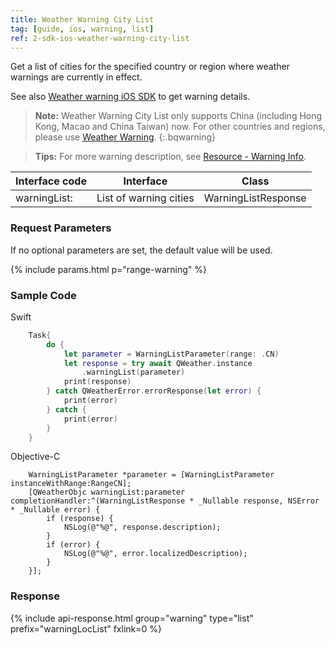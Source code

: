 ```yaml
---
title: Weather Warning City List
tag: [guide, ios, warning, list]
ref: 2-sdk-ios-weather-warning-city-list
---
```


Get a list of cities for the specified country or region where weather warnings are currently in effect.

See also [Weather warning iOS SDK](/en/docs/ios-sdk/warning/ios-weather-warning/) to get warning details.

> **Note:** Weather Warning City List only supports China (including Hong Kong, Macao and China Taiwan) now. For other countries and regions, please use [Weather Warning](/en/docs/ios-sdk/warning/ios-weather-warning/).
{:.bqwarning}

> **Tips:** For more warning description, see [Resource - Warning Info](/en/docs/resource/warning-info/).


| Interface code    | Interface              | Class            |
| ------------------------ | ---------------------- | ---------------- |
| warningList: | List of warning cities | WarningListResponse |

### Request Parameters

If no optional parameters are set, the default value will be used.

{% include params.html p="range-warning" %}

### Sample Code
Swift

```swift
    Task{
        do {
            let parameter = WarningListParameter(range: .CN)
            let response = try await QWeather.instance
                .warningList(parameter)
            print(response)
        } catch QWeatherError.errorResponse(let error) {
            print(error)
        } catch {
            print(error)
        }
    }
```

Objective-C

```objc
    WarningListParameter *parameter = [WarningListParameter instanceWithRange:RangeCN];
    [QWeatherObjc warningList:parameter completionHandler:^(WarningListResponse * _Nullable response, NSError * _Nullable error) {
        if (response) {
            NSLog(@"%@", response.description);
        }
        if (error) {
            NSLog(@"%@", error.localizedDescription);
        }
    }];
```

### Response

{% include api-response.html group="warning" type="list" prefix="warningLocList" fxlink=0 %}
